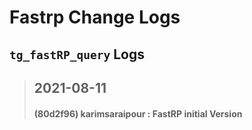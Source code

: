 
# Fastrp Change Logs

## `tg_fastRP_query` Logs
> ## 2021-08-11
> #### (80d2f96) karimsaraipour : FastRP initial Version
